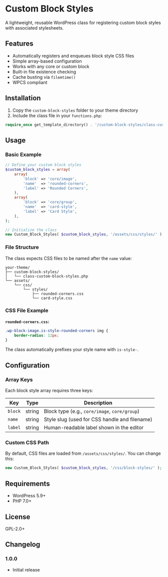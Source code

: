 # Custom Block Styles

A lightweight, reusable WordPress class for registering custom block styles with associated stylesheets.

## Features

- Automatically registers and enqueues block style CSS files
- Simple array-based configuration
- Works with any core or custom block
- Built-in file existence checking
- Cache busting via `filemtime()`
- WPCS compliant

## Installation

1. Copy the `custom-block-styles` folder to your theme directory
2. Include the class file in your `functions.php`:

```php
require_once get_template_directory() . '/custom-block-styles/class-custom-block-styles.php';
```

## Usage

### Basic Example

```php
// Define your custom block styles
$custom_block_styles = array(
    array(
        'block' => 'core/image',
        'name'  => 'rounded-corners',
        'label' => 'Rounded Corners',
    ),
    array(
        'block' => 'core/group',
        'name'  => 'card-style',
        'label' => 'Card Style',
    ),
);

// Initialize the class
new Custom_Block_Styles( $custom_block_styles, '/assets/css/styles/' );
```

### File Structure

The class expects CSS files to be named after the `name` value:

```
your-theme/
├── custom-block-styles/
│   └── class-custom-block-styles.php
└── assets/
    └── css/
        └── styles/
            ├── rounded-corners.css
            └── card-style.css
```

### CSS File Example

**`rounded-corners.css`:**
```css
.wp-block-image.is-style-rounded-corners img {
    border-radius: 12px;
}
```

The class automatically prefixes your style name with `is-style-`.

## Configuration

### Array Keys

Each block style array requires three keys:

| Key | Type | Description |
|-----|------|-------------|
| `block` | string | Block type (e.g., `core/image`, `core/group`) |
| `name` | string | Style slug (used for CSS handle and filename) |
| `label` | string | Human-readable label shown in the editor |

### Custom CSS Path

By default, CSS files are loaded from `/assets/css/styles/`. You can change this:

```php
new Custom_Block_Styles( $custom_block_styles, '/css/block-styles/' );
```

## Requirements

- WordPress 5.9+
- PHP 7.0+

## License

GPL-2.0+

## Changelog

### 1.0.0
- Initial release

